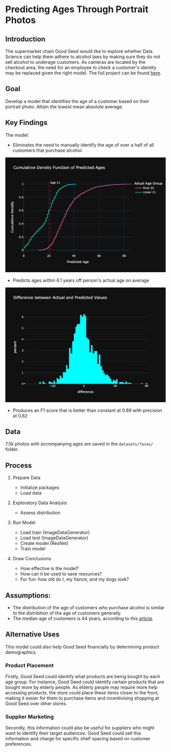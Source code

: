 # Predicting Ages Through Portrait Photos

## Introduction

The supermarket chain Good Seed would like to explore whether Data Science can help them adhere to alcohol laws by making sure they do not sell alcohol to underage customers. As cameras are located by the checkout area, the need for an employee to check a customer's identity may be replaced given the right model. The full project can be found [here](good-seed.ipynb).

## Goal

Develop a model that identifies the age of a customer based on their portrait photo. Attain the lowest mean absolute average. 

## Key Findings

The model:

- Eliminates the need to manually identify the age of over a half of all customers that purchase alcohol.

![predicted-ages](pics/predicted_ages1.png)

- Predicts ages within 6.1 years off person's actual age on average

![difference](pics/difference.png)

- Produces an F1 score that is better than constant at 0.89 with precision at 0.82


## Data

7.5k photos with accompanying ages are saved in the `datasets/faces/` folder.

## Process

1. Prepare Data
    - Initialize packages
    - Load data
    
2. Exploratory Data Analysis
    - Assess distribution

3. Run Model
    - Load train (ImageDataGenerator)
    - Load test (ImageDataGenerator)
    - Create model (ResNet)
    - Train model

4. Draw Conclusions
    - How effective is the model?
    - How can it be used to save resources?
    - For fun: how old do I, my fiance, and my dogs look? 

## Assumptions: 
- The distribution of the age of customers who purchase alcohol is similar to the distribition of the age of customers generally.
- The median age of customers is 44 years, according to this [article](https://adplanetads.com/spotlight/grocery-shopper-demographics-retail-dooh/#:~:text=Age%3A%20The%20average%20age%20of,their%20own%20ways%20of%20shopping.).

## Alternative Uses

This model could also help Good Seed financially by determining product demographics.

### Product Placement

Firstly, Good Seed could identify what products are being bought by each age group. For instance, Good Seed could identify certain products that are bought more by elderly people. As elderly people may require more help accessing products, the store could place these items closer to the front, making it easier for them to purchase items and incentivising shopping at Good Seed over other stores. 

### Supplier Marketing
Secondly, this information could also be useful for suppliers who might want to identify their target audiences. Good Seed could sell this information and charge for specific shelf spacing based on customer preferences.
